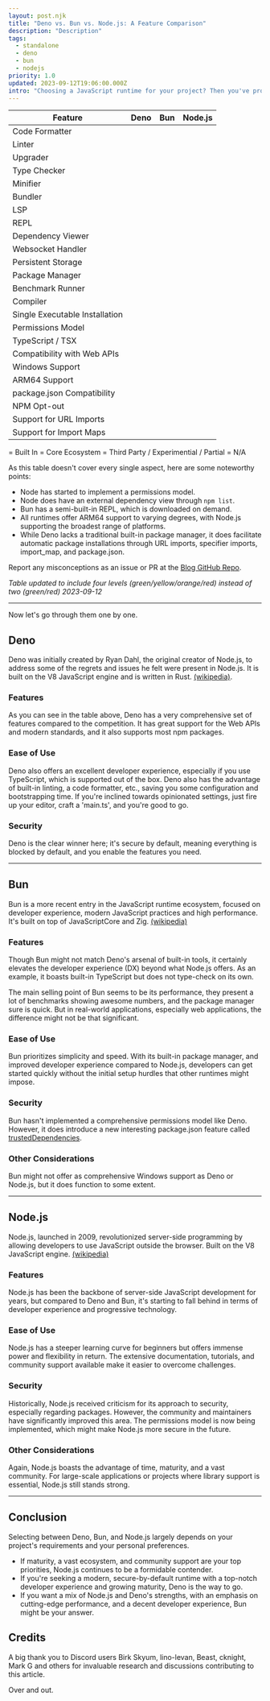 ```yaml
---
layout: post.njk
title: "Deno vs. Bun vs. Node.js: A Feature Comparison"
description: "Description"
tags:
  - standalone
  - deno
  - bun
  - nodejs
priority: 1.0
updated: 2023-09-12T19:06:00.000Z
intro: "Choosing a JavaScript runtime for your project? Then you've probably heard of Deno, Bun, and Node.js. They are all good, but each has its own set of features and trade-offs. This guide will break them down by features, ease of use, security, and other considerations."
---
```


| Feature                     | Deno  | Bun  | Node.js |
|-----------------------------|-------|------|---------|
| Code Formatter     | <i class="fa-solid fa-check green"></i>    | <i class="fa-solid fa-triangle-exclamation orange"></i>   | <i class="fa-solid fa-triangle-exclamation orange"></i>     |
| Linter             | <i class="fa-solid fa-check green"></i>    | <i class="fa-solid fa-triangle-exclamation orange"></i>   | <i class="fa-solid fa-triangle-exclamation orange"></i>     |
| Upgrader           | <i class="fa-solid fa-check green"></i>    | <i class="fa-solid fa-check green"></i>   | <i class="fa-solid fa-triangle-exclamation orange"></i>     |
| Type Checker       | <i class="fa-solid fa-check green"></i>    | <i class="fa-solid fa-triangle-exclamation orange"></i>   | <i class="fa-solid fa-triangle-exclamation orange"></i>     |
| Minifier           | <i class="fa-solid fa-triangle-exclamation orange"></i>   | <i class="fa-solid fa-check green"></i>   | <i class="fa-solid fa-triangle-exclamation orange"></i>     |
| Bundler           | <i class="fa-solid fa-check yellow"></i>    | <i class="fa-solid fa-check green"></i>   | <i class="fa-solid fa-triangle-exclamation orange"></i>     |
| LSP                | <i class="fa-solid fa-check green"></i>    | <i class="fa-solid fa-triangle-exclamation orange"></i>   | <i class="fa-solid fa-triangle-exclamation orange"></i>     |
| REPL               | <i class="fa-solid fa-check green"></i>    | <i class="fa-solid fa-check yellow"></i>   | <i class="fa-solid fa-check green"></i>     |
| Dependency Viewer  | <i class="fa-solid fa-check green"></i>    | <i class="fa-solid fa-xmark red"></i>   | <i class="fa-solid fa-check yellow"></i>     |
| Websocket Handler  | <i class="fa-solid fa-check green"></i>    | <i class="fa-solid fa-check green"></i>   | <i class="fa-solid fa-xmark red"></i>     |
| Persistent Storage | <i class="fa-solid fa-check green"></i>    | <i class="fa-solid fa-check green"></i>   | <i class="fa-solid fa-xmark red"></i>     |
| Package Manager    | <i class="fa-solid fa-triangle-exclamation orange"></i>    | <i class="fa-solid fa-check green"></i>   | <i class="fa-solid fa-check yellow"></i>     |
| Benchmark Runner   | <i class="fa-solid fa-check green"></i>    | <i class="fa-solid fa-triangle-exclamation orange"></i>   | <i class="fa-solid fa-triangle-exclamation orange"></i>     |
| Compiler           | <i class="fa-solid fa-check green"></i>    | <i class="fa-solid fa-check green"></i>   | <i class="fa-solid fa-triangle-exclamation orange"></i>     |
| Single Executable Installation  | <i class="fa-solid fa-check green"></i>    | <i class="fa-solid fa-check green"></i>   | <i class="fa-solid fa-xmark red"></i>     |
| Permissions Model           | <i class="fa-solid fa-check green"></i>    | <i class="fa-solid fa-xmark red"></i>   | <i class="fa-solid fa-triangle-exclamation orange"></i>     |
| TypeScript / TSX            | <i class="fa-solid fa-check green"></i>    | <i class="fa-solid fa-check green"></i>   | <i class="fa-solid fa-triangle-exclamation orange"></i>     |
| Compatibility with Web APIs | <i class="fa-solid fa-check green"></i>    | <i class="fa-solid fa-check green"></i>   | <i class="fa-solid fa-check green"></i>     |
| Windows Support             | <i class="fa-solid fa-check green"></i>    | <i class="fa-solid fa-triangle-exclamation orange"></i>   | <i class="fa-solid fa-check green"></i>     |
| ARM64 Support               | <i class="fa-solid fa-triangle-exclamation orange"></i>   | <i class="fa-solid fa-triangle-exclamation orange"></i> | <i class="fa-solid fa-check green"></i>
| package.json Compatibility  | <i class="fa-solid fa-check green"></i>    | <i class="fa-solid fa-check green"></i>   | <i class="fa-solid fa-check green"></i>     |
| NPM Opt-out                 | <i class="fa-solid fa-check green"></i>    | <i class="fa-solid fa-xmark red"></i>   | <i class="fa-solid fa-xmark red"></i>     |
| Support for URL Imports     | <i class="fa-solid fa-check green"></i>    | <i class="fa-solid fa-xmark red"></i>   | <i class="fa-solid fa-xmark red"></i>     |
| Support for Import Maps     | <i class="fa-solid fa-check green"></i>    | <i class="fa-solid fa-xmark red"></i>   | <i class="fa-solid fa-xmark red"></i>     |

<i class="fa-solid fa-check green"></i> = Built In
<i class="fa-solid fa-check yellow"></i> = Core Ecosystem
<i class="fa-solid fa-triangle-exclamation orange"></i> = Third Party / Experimential / Partial
<i class="fa-solid fa-xmark red"></i> = N/A

As this table doesn't cover every single aspect, here are some noteworthy points:

- Node has started to implement a permissions model.
- Node does have an external dependency view through `npm list`.
- Bun has a semi-built-in REPL, which is downloaded on demand.
- All runtimes offer ARM64 support to varying degrees, with Node.js supporting the broadest range of platforms.
- While Deno lacks a traditional built-in package manager, it does facilitate automatic package installations through URL imports, specifier imports, import_map, and package.json.

Report any misconceptions as an issue or PR at the [Blog GitHub Repo](https://github.com/hexagon/blog).

*Table updated to include four levels (green/yellow/orange/red) instead of two (green/red) 2023-09-12*

---

Now let's go through them one by one.

## Deno

Deno was initially created by Ryan Dahl, the original creator of Node.js, to address some of the regrets and issues he felt were present in Node.js. It is built on the V8 JavaScript engine and is written in Rust. [(wikipedia)](https://en.wikipedia.org/wiki/Deno_(software)).

### Features

As you can see in the table above, Deno has a very comprehensive set of features compared to the competition. It has great support for the Web APIs and modern standards, and it also supports most npm packages.


### Ease of Use

Deno also offers an excellent developer experience, especially if you use TypeScript, which is supported out of the box. Deno also has the advantage of built-in linting, a code formatter, etc., saving you some configuration and bootstrapping time. If you're inclined towards opinionated settings, just fire up your editor, craft a 'main.ts', and you're good to go.

### Security

Deno is the clear winner here; it's secure by default, meaning everything is blocked by default, and you enable the features you need.

---


## Bun

Bun is a more recent entry in the JavaScript runtime ecosystem, focused on developer experience, modern JavaScript practices and high performance. It's built on top of JavaScriptCore and Zig. [(wikipedia)](https://en.wikipedia.org/wiki/Bun_(software))

### Features

Though Bun might not match Deno's arsenal of built-in tools, it certainly elevates the developer experience (DX) beyond what Node.js offers. As an example, it boasts built-in TypeScript but does not type-check on its own.

The main selling point of Bun seems to be its performance, they present a lot of benchmarks showing awesome numbers, and the package manager sure is quick. But in real-world applications, especially web applications, the difference might not be that significant.

### Ease of Use

Bun prioritizes simplicity and speed. With its built-in package manager, and improved developer experience compared to Node.js, developers can get started quickly without the initial setup hurdles that other runtimes might impose.

### Security

Bun hasn't implemented a comprehensive permissions model like Deno. However, it does introduce a new interesting package.json feature called [trustedDependencies](https://bun.sh/docs/cli/install#trusted-dependencies).

### Other Considerations

Bun might not offer as comprehensive Windows support as Deno or Node.js, but it does function to some extent.

---


## Node.js

Node.js, launched in 2009, revolutionized server-side programming by allowing developers to use JavaScript outside the browser. Built on the V8 JavaScript engine. [(wikipedia)](https://en.wikipedia.org/wiki/Node.js)

### Features

Node.js has been the backbone of server-side JavaScript development for years, but compared to Deno and Bun, it's starting to fall behind in terms of developer experience and progressive technology.

### Ease of Use

Node.js has a steeper learning curve for beginners but offers immense power and flexibility in return. The extensive documentation, tutorials, and community support available make it easier to overcome challenges.

### Security

Historically, Node.js received criticism for its approach to security, especially regarding packages. However, the community and maintainers have significantly improved this area. The permissions model is now being implemented, which might make Node.js more secure in the future.

### Other Considerations

Again, Node.js boasts the advantage of time, maturity, and a vast community. For large-scale applications or projects where library support is essential, Node.js still stands strong.

---


## Conclusion

Selecting between Deno, Bun, and Node.js largely depends on your project's requirements and your personal preferences.

- If maturity, a vast ecosystem, and community support are your top priorities, Node.js continues to be a formidable contender.
- If you're seeking a modern, secure-by-default runtime with a top-notch developer experience and growing maturity, Deno is the way to go.
- If you want a mix of Node.js and Deno's strengths, with an emphasis on cutting-edge performance, and a decent developer experience, Bun might be your answer.

## Credits

A big thank you to Discord users Birk Skyum, lino-levan, Beast, cknight, Mark G and others for invaluable research and discussions contributing to this article.

Over and out.
